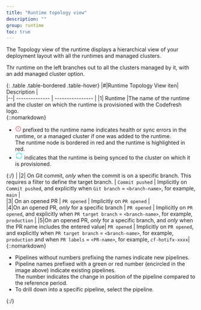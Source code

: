 ```yaml
---
title: "Runtime topology view"
description: ""
group: runtime
toc: true
---
```


The Topology view of the runtime displays a hierarchical view of your deployment layout with all the runtimes and managed clusters.

Thr runtime on the left branches out to all the clusters managed by it, with an add managed cluster option.

{: .table .table-bordered .table-hover}
|#|Runtime Topology View iten|  Description   |   
|--| --------------          | ---------------- |
|1| Runtime                  |The name of the runtime and the cluster on which the runtime is provisioned with the Codefresh logo.  
                              {::nomarkdown}<br><ul><li>![](/images/icons/error.png?display=inline-block) prefixed to the runtime name indicates health or sync errors in the runtime, or a managed cluster if one was added to the runtime.</br> The runtime node is bordered in red and the runtime is highlighted in red.</li>
                              <li>![](/images/icons/cf-sync-status.png?display=inline-block) indicates that the runtime is being synced to the cluster on which it is provisioned.</li></ul> {:/} |
|2| On Git commit, _only_ when the commit is on a specific branch. This requires a filter to define the target branch.             | `Commit pushed`      | Implicitly on `Commit pushed`, and explicitly when `Git branch`  = `<branch-name>`, for example, `main` |          
|3| On an opened PR                                                                   | `PR opened`          | Implicitly on `PR opened` |                             
|4|On an opened PR, _only_ for a specific branch                                        | `PR opened`          | Implicitly on `PR opened`, and explicitly when `PR target branch`  = `<branch-name>`, for example, `production` | 
|5|On an opened PR, _only_ for a specific branch, and _only_ when the PR name includes the entered value|  `PR opened`      | Implicitly on `PR opened`, and explicitly when `PR target branch` = `<branch-name>`, for example, `production` and when `PR labels` = `<PR-name>`, for example, `cf-hotifx-xxxx`| 
{::nomarkdown}<ul><li>Pipelines without numbers prefixing the names indicate new pipelines.</li><li>Pipeline names prefixed with a green or red number (encircled in the image above) indicate existing pipelines. </br> The number indicates the change in position of the pipeline compared to the reference period. </li><li>To drill down into a specific pipeline, select the pipeline.</li></ul> {:/}





